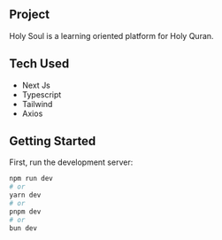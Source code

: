 ## Project

Holy Soul is a learning oriented platform for Holy Quran.

## Tech Used

- Next Js
- Typescript
- Tailwind
- Axios

## Getting Started

First, run the development server:

```bash
npm run dev
# or
yarn dev
# or
pnpm dev
# or
bun dev
```
